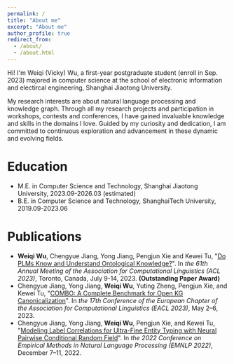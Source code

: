 ```yaml
---
permalink: /
title: "About me"
excerpt: "About me"
author_profile: true
redirect_from: 
  - /about/
  - /about.html
---
```


Hi! I'm Weiqi (Vicky) Wu, a first-year postgraduate student (enroll in Sep. 2023) majored in computer science at the school of electronic information and electircal engineering, Shanghai Jiaotong University.

My research interests are about natural language processing and knowledge graph. Through all my research projects and participation in workshops, contests and conferences, I have gained invaluable knowledge and skills in the domains I love. Guided by my curiosity and dedication, I am committed to continuous exploration and advancement in these dynamic and evolving fields.

Education
======
* M.E. in Computer Science and Technology, Shanghai Jiaotong University, 2023.09-2026.03 (estimated)
* B.E. in Computer Science and Technology, ShanghaiTech University, 2019.09-2023.06

# Publications

- **Weiqi Wu**, Chengyue Jiang, Yong Jiang, Pengjun Xie and Kewei Tu, "[Do PLMs Know and Understand Ontological Knowledge?](https://aclanthology.org/2023.acl-long.173.pdf)". In *the 61th Annual Meeting of the Association for Computational Linguistics (ACL 2023)*, Toronto, Canada, July 9-14, 2023. **(Outstanding Paper Award)**
- Chengyue Jiang, Yong Jiang, **Weiqi Wu**, Yuting Zheng, Pengjun Xie, and Kewei Tu, "[COMBO: A Complete Benchmark for Open KG Canonicalization](https://aclanthology.org/2023.eacl-main.26.pdf)". In *the 17th Conference of the European Chapter of the Association for Computational Linguistics (EACL 2023)*, May 2–6, 2023.
- Chengyue Jiang, Yong Jiang, **Weiqi Wu**, Pengjun Xie, and Kewei Tu, "[Modeling Label Correlations for Ultra-Fine Entity Typing with Neural Pairwise Conditional Random Field](https://aclanthology.org/2022.emnlp-main.747.pdf)". In *the 2022 Conference on Empirical Methods in Natural Language Processing (EMNLP 2022)*, December 7–11, 2022.
